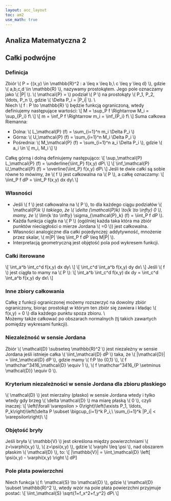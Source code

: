 ```yaml
---
layout: acc_layout
toc: am2
use_math: true 
---
```


Analiza Matematyczna 2
---
## Całki podwójne

### Definicja

Zbiór \\( P = \{(x,y) \in \mathbb{R}^2 : a \leq x \leq b,\ c \leq y \leq d\} \\), gdzie \\( a,b,c,d \in \mathbb{R} \\), nazywamy prostokątem. Jego pole oznaczamy jako \\( |P| \\). \\( \mathcal{P} =  \\) podział \\( P \\) na prostokąty \\( P_1, P_2, \ldots, P_n \\), gdzie \\( \Delta P_i = |P_i| \\). \\\
Niech \\( f : P \to \mathbb{R} \\) będzie funkcją ograniczoną, wtedy definiujemy następujące wartości:
\\\[ M = \sup_P f \Rightarrow M_i = \sup_{P_i} f\ \\]
\\\[ m = \inf_P f \Rightarrow m_i = \inf_{P_i} f\ \\]
Suma całkowa Riemanna:

* Dolna: \\( L_\mathcal{P} (f) = \sum_{i=1}^n m_i \Delta P_i \\)
* Górna: \\( U_\mathcal{P} (f) = \sum_{i=1}^n M_i \Delta P_i \\)
* Pośrednia: \\( M_\mathcal{P} (f) = \sum_{i=1}^n a_i \Delta P_i \\), gdzie \\( a_i \in \\[ m_i, M_i \\] \\)

Całkę górną i dolną definiujemy następująco:
\\\[ \sup_\mathcal{P} L_\mathcal{P} (f) = \underline{\iint_P} f(x,y) dP\ \\]
\\\[ \inf_\mathcal{P} U_\mathcal{P} (f) = \overline{\iint_P} f(x,y) dP\ \\]
Jeśli te dwie całki są sobie równe to mówimy, że \\( f \\) jest całkowalna na \\( P \\), a całkę oznaczamy:
\\\[ \iint_P f dP = \iint_P f(x,y) dx dy\ \\]

### Własności


* Jeśli \\( f \\) jest całkowalna na \\( P \\), to dla każdego ciągu podziałów \\( \mathcal{P}_k \\) takiego, że \\( \delta (\mathcal{P}_k) \to_{k \to \infty} 0 \\), mamy, że \\( \lim_{k \to \infty} \sigma_{\mathcal{P}_k} (f) = \iint_P f dP \\).
* Każda funkcja ciągła na \\( P \\) (ogólniej każda taka która ma zbiór punktów nieciągłości o mierze Jordana \\( =0 \\)) jest całkowalna.
* Własności analogiczne dla całki pojedynczej: addytywność, mnożenie przez skalar, \\( m|P| \leq \iint_P f dP \leq M|P| \\).
* Interpretacją geometryczną jest objętość pola pod wykresem funkcji.


### Całki iterowane

\\\[ \int_a^b \int_c^d f(x,y) dx dy\ \\]
\\\[ \int_c^d \int_a^b f(x,y) dy dx\ \\]
Jeśli \\( f \\) jest ciągła to mamy na \\( P \\):
\\\[ \int_a^b \int_c^d f(x,y) dx dy = \int_c^d \int_a^b f(x,y) dy dx\ \\]

### Inne zbiory całkowania

Całkę z funkcji ograniczonej możemy rozszerzyć na dowolny zbiór ograniczony, biorąc prostokąt w którym ten zbiór się zawiera i kładąc \\( f(x,y) = 0 \\) dla każdego punktu spoza zbioru. \\\
Możemy także całkować po obszarach normalnych (tj takich zawartych pomiędzy wykresami funkcji).

### Niezależność w sensie Jordana

Zbiór \\( \mathcal{D} \subseteq \mathbb{R}^2 \\) jest niezależny w sensie Jordana jeśli istnieje całka \\( \iint_\mathcal{D} dP \\) taka, że \\( |\mathcal{D}| = \iint_\mathcal{D} dP \\), gdzie mamy \\( f:P \to \{0,1\} \\), \\( f \mathchar"3416_\mathcal{D} \equiv 1 \\), \\( f \mathchar"3416_{P \setminus \mathcal{D}} \equiv 0 \\).

### Kryterium niezależności w sensie Jordana dla zbioru płaskiego

\\( \mathcal{D} \\) jest mierzalny (płasko) w sensie Jordana wtedy i tylko wtedy gdy brzeg \\( \delta \mathcal{D} \\) ma miarę płaską \\( 0 \\), czyli inaczej:
\\\[ \left(\forall \varepsilon > 0\right)\left(\exists P_1, \ldots, P_k\right)\left(\delta P \subset \bigcup_{i=1}^k P_i,\ \sum_{i=1}^k |P_i| < \varepsilon\right)\ \\]

### Objętość bryły

Jeśli bryła \\( \mathbb{V} \\) jest określona między powierzchniami \\( z=\varphi(x,y) \\), \\( z=\psi(x,y) \\), gdzie \\( \varphi \leq \psi \\), nad obszarem płaskim \\( \mathcal{D} \\), to:
\\\[ |\mathbb{V}| = \iint_\mathcal{D} \left[ \psi(x,y) - \varphi(x,y) \right \\] dP\]

### Pole płata powierzchni

Niech funkcja \\( f: \mathcal{S} \to \mathcal{D} \\), gdzie \\( \mathcal{D} \subset \mathbb{R}^2 \\), wtedy wzór na pole płata powierzchni przyjmuje postać:
\\\[ \iint_\mathcal{S} \sqrt{1+f_x^2+f_y^2} dP\ \\]
